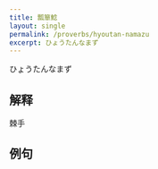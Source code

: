 ```yaml
---
title: 瓢箪鯰
layout: single
permalink: /proverbs/hyoutan-namazu
excerpt: ひょうたんなまず
---
```


ひょうたんなまず

## 解释

棘手

## 例句

